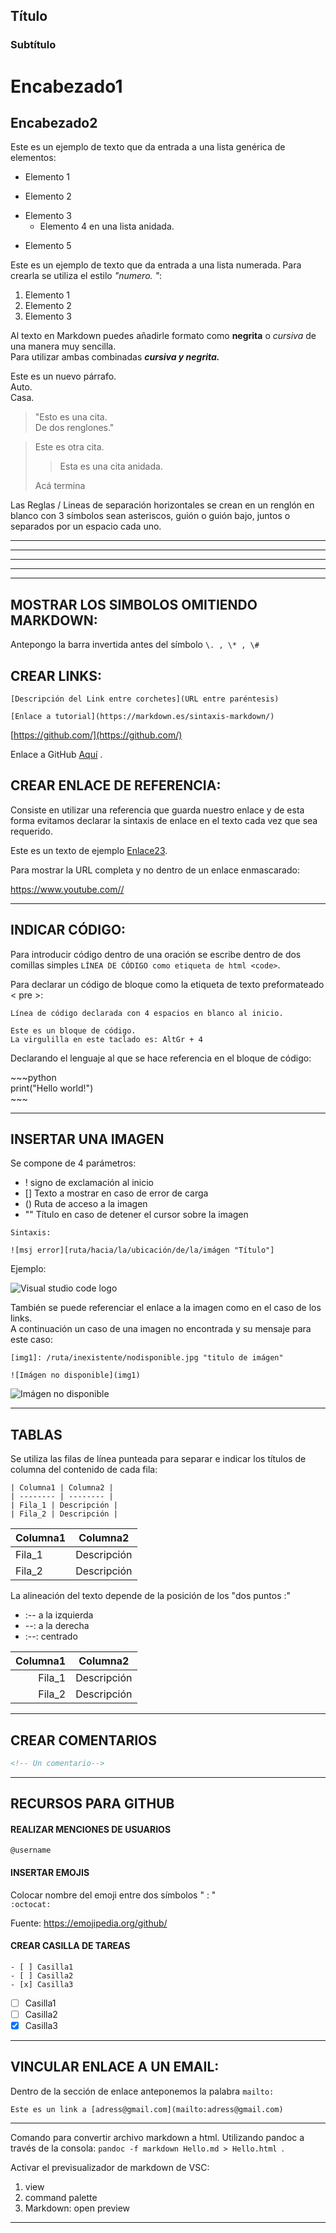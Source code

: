 ## Título  
### Subtítulo 

Encabezado1
==

Encabezado2
--

Este es un ejemplo de texto que da entrada a una lista genérica de elementos:

- Elemento 1
+ Elemento 2
* Elemento 3
    - Elemento 4 en una lista anidada.
- Elemento 5

Este es un ejemplo de texto que da entrada a una lista numerada. Para crearla se utiliza el estilo *"numero. "*:  

1. Elemento 1
2. Elemento 2
3. Elemento 3

Al texto en Markdown puedes añadirle formato como **negrita** o *cursiva* de una manera muy sencilla.  
Para utilizar ambas combinadas ***cursiva y negrita.***  

Este es un nuevo párrafo.  
Auto.  
Casa.

> "Esto es una cita.  
De dos renglones."  
  
> Este es otra cita.
>
>> Esta es una cita anidada.  
>
> Acá termina


Las Reglas / Lineas de separación horizontales se crean en un renglón en blanco con 3 símbolos sean asteriscos, guión o guión bajo, juntos o separados por un espacio cada uno.

***
---
___
* * *
- - -

## MOSTRAR LOS SIMBOLOS OMITIENDO MARKDOWN:

Antepongo la barra invertida antes del símbolo `\. , \* , \#`

## CREAR LINKS:  

`[Descripción del Link entre corchetes](URL entre paréntesis)`  

`[Enlace a tutorial](https://markdown.es/sintaxis-markdown/)`  

[https://github.com/](https://github.com/)

Enlace a GitHub [Aquí](https://github.com/) .  


## CREAR ENLACE DE REFERENCIA:
Consiste en utilizar una referencia que guarda nuestro enlace y de esta forma evitamos declarar la sintaxis de enlace en el texto cada vez que sea requerido.

[link]: https://www.youtube.com/

Este es un texto de ejemplo [Enlace23][link].

Para mostrar la URL completa y no dentro de un enlace enmascarado: 

<https://www.youtube.com//>

***
## INDICAR CÓDIGO:

Para introducir código dentro de una oración se escribe dentro de dos comillas simples `LÍNEA DE CÓDIGO como etiqueta de html <code>`.

Para declarar un código de bloque como la etiqueta de texto preformateado < pre >:  

    Línea de código declarada con 4 espacios en blanco al inicio.

~~~
Este es un bloque de código.  
La virgulilla en este taclado es: AltGr + 4
~~~  

Declarando el lenguaje al que se hace referencia en el bloque de código:

\~\~\~python  
print("Hello world!")  
\~\~\~

***
## INSERTAR UNA IMAGEN

Se compone de 4 parámetros:
+ ! signo de exclamación al inicio
+ [] Texto a mostrar en caso de error de carga
+ () Ruta de acceso a la imagen
+ "" Título en caso de detener el cursor sobre la imagen

~~~
Sintaxis:

![msj error][ruta/hacia/la/ubicación/de/la/imágen "Título"]  
~~~

Ejemplo:

![Visual studio code logo](https://regmedia.co.uk/2015/11/27/visual_studio_code_logo.jpg?x=198&y=131&crop=1 "VSC logo")

También se puede referenciar el enlace a la imagen como en el caso de los links.  
A continuación un caso de una imagen no encontrada y su mensaje para este caso:

~~~
[img1]: /ruta/inexistente/nodisponible.jpg "titulo de imágen"

![Imágen no disponible](img1)
~~~

[img1]: /ruta/inexistente/null.jpg "Título de Imágen"

![Imágen no disponible](img1)  

***

## TABLAS

Se utiliza las filas de línea punteada para separar e indicar los títulos de columna del contenido de cada fila:

~~~
| Columna1 | Columna2 |
| -------- | -------- |
| Fila_1 | Descripción |
| Fila_2 | Descripción |
~~~

| Columna1 | Columna2 |
| -------- | -------- |
| Fila_1 | Descripción |
| Fila_2 | Descripción |

La alineación del texto depende de la posición de los "dos puntos :" 
+ :-- a la izquierda
+ --: a la derecha
+ :--: centrado

| Columna1 | Columna2 |
| ------: | :------: |
| Fila_1 | Descripción |
| Fila_2 | Descripción |


***
## CREAR COMENTARIOS

~~~html
<!-- Un comentario-->
~~~
***

## RECURSOS PARA GITHUB


#### **REALIZAR MENCIONES DE USUARIOS**

`@username`

#### **INSERTAR EMOJIS**

Colocar nombre del emoji entre dos símbolos " : "  
`:octocat:`

Fuente: <https://emojipedia.org/github/>

#### **CREAR CASILLA DE TAREAS**

~~~
- [ ] Casilla1
- [ ] Casilla2
- [x] Casilla3
~~~
- [ ] Casilla1
- [ ] Casilla2
- [x] Casilla3

***
## VINCULAR ENLACE A UN EMAIL:

Dentro de la sección de enlace anteponemos la palabra `mailto:`  

    Este es un link a [adress@gmail.com](mailto:adress@gmail.com)

***
Comando para convertir archivo markdown a html. Utilizando pandoc a través de la consola: `pandoc -f markdown Hello.md > Hello.html `.  

Activar el previsualizador de markdown de VSC:
1. view
2. command palette
3. Markdown: open preview

***
